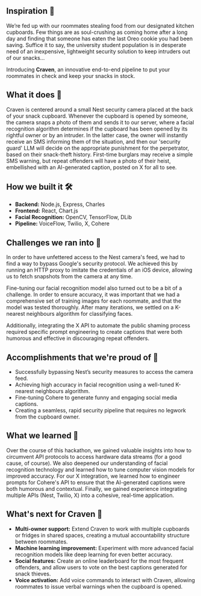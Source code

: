 ## Inspiration 🍪
We’re fed up with our roommates stealing food from our designated kitchen cupboards. Few things are as soul-crushing as coming home after a long day and finding that someone has eaten the last Oreo cookie you had been saving. Suffice it to say, the university student population is in desperate need of an inexpensive, lightweight security solution to keep intruders out of our snacks...

Introducing **Craven**, an innovative end-to-end pipeline to put your roommates in check and keep your snacks in stock.

## What it does 📸
Craven is centered around a small Nest security camera placed at the back of your snack cupboard. Whenever the cupboard is opened by someone, the camera snaps a photo of them and sends it to our server, where a facial recognition algorithm determines if the cupboard has been opened by its rightful owner or by an intruder. In the latter case, the owner will instantly receive an SMS informing them of the situation, and then our 'security guard' LLM will decide on the appropriate punishment for the perpetrator, based on their snack-theft history. First-time burglars may receive a simple SMS warning, but repeat offenders will have a photo of their heist, embellished with an AI-generated caption, posted on X for all to see.

## How we built it 🛠️
- **Backend:** Node.js, Express, Charles
- **Frontend:** React, Chart.js
- **Facial Recognition:** OpenCV, TensorFlow, DLib
- **Pipeline:** VoiceFlow, Twilio, X, Cohere

## Challenges we ran into 🚩
In order to have unfettered access to the Nest camera's feed, we had to find a way to bypass Google's security protocol. We achieved this by running an HTTP proxy to imitate the credentials of an iOS device, allowing us to fetch snapshots from the camera at any time.

Fine-tuning our facial recognition model also turned out to be a bit of a challenge. In order to ensure accuracy, it was important that we had a comprehensive set of training images for each roommate, and that the model was tested thoroughly. After many iterations, we settled on a K-nearest neighbours algorithm for classifying faces.

Additionally, integrating the X API to automate the public shaming process required specific prompt engineering to create captions that were both humorous and effective in discouraging repeat offenders.

## Accomplishments that we're proud of 💪
- Successfully bypassing Nest’s security measures to access the camera feed.
- Achieving high accuracy in facial recognition using a well-tuned K-nearest neighbours algorithm.
- Fine-tuning Cohere to generate funny and engaging social media captions.
- Creating a seamless, rapid security pipeline that requires no legwork from the cupboard owner.

## What we learned 🧠
Over the course of this hackathon, we gained valuable insights into how to circumvent API protocols to access hardware data streams (for a good cause, of course). We also deepened our understanding of facial recognition technology and learned how to tune computer vision models for improved accuracy. For our X integration, we learned how to engineer prompts for Cohere's API to ensure that the AI-generated captions were both humorous and contextual. Finally, we gained experience integrating multiple APIs (Nest, Twilio, X) into a cohesive, real-time application.

## What's next for Craven 🔮
- **Multi-owner support:** Extend Craven to work with multiple cupboards or fridges in shared spaces, creating a mutual accountability structure between roommates.
- **Machine learning improvement:** Experiment with more advanced facial recognition models like deep learning for even better accuracy.
- **Social features:** Create an online leaderboard for the most frequent offenders, and allow users to vote on the best captions generated for snack thieves.
- **Voice activation:** Add voice commands to interact with Craven, allowing roommates to issue verbal warnings when the cupboard is opened.